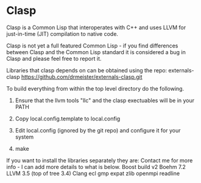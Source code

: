 Clasp
===============
Clasp is a Common Lisp that interoperates with C++ and uses LLVM for just-in-time (JIT) compilation to native code.

Clasp is not yet a full featured Common Lisp - if you find differences between Clasp and the Common Lisp standard it is considered a bug in Clasp and please feel free to report it.

Libraries that clasp depends on can be obtained using the repo: externals-clasp
https://github.com/drmeister/externals-clasp.git


To build everything from within the top level directory do the following.

1) Ensure that the llvm tools "llc" and the clasp exectuables will be in your PATH

2) Copy local.config.template to local.config

3) Edit local.config (ignored by the git repo) and configure it for your system

4) make


If you want to install the libraries separately they are:
Contact me for more info - I can add more details to what is below.
Boost build v2
Boehm 7.2
LLVM 3.5 (top of tree 3.4)
Clang
ecl
gmp
expat
zlib
openmpi
readline
                                                                                                        
